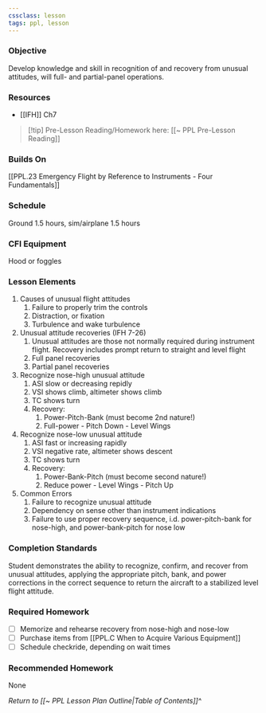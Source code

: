 ```yaml
---
cssclass: lesson
tags: ppl, lesson
---
```

### Objective
Develop knowledge and skill in recognition of and recovery from unusual attitudes, will full- and partial-panel operations.

### Resources
- [[IFH]] Ch7

> [!tip] Pre-Lesson Reading/Homework here: [[~ PPL Pre-Lesson Reading]]

### Builds On
[[PPL.23 Emergency Flight by Reference to Instruments - Four Fundamentals]]

### Schedule
Ground 1.5 hours, sim/airplane 1.5 hours

### CFI Equipment
Hood or foggles

### Lesson Elements
1. Causes of unusual flight attitudes
	1. Failure to properly trim the controls
	2. Distraction, or fixation
	3. Turbulence and wake turbulence
2. Unusual attitude recoveries (IFH 7-26)
	1. Unusual attitudes are those not normally required during instrument flight. Recovery includes prompt return to straight and level flight
	2. Full panel recoveries
	3. Partial panel recoveries
3. Recognize nose-high unusual attitude
	1. ASI slow or decreasing repidly
	2. VSI shows climb, altimeter shows climb
	3. TC shows turn
	4. Recovery:
		1. Power-Pitch-Bank (must become 2nd nature!)
		2. Full-power - Pitch Down - Level Wings
4. Recognize nose-low unusual attitude
	1. ASI fast or increasing rapidly
	2. VSI negative rate, altimeter shows descent
	3. TC shows turn
	4. Recovery:
		1. Power-Bank-Pitch (must become second nature!)
		2. Reduce power - Level Wings - Pitch Up
5. Common Errors
	1. Failure to recognize unusual attitude
	2. Dependency on sense other than instrument indications
	3. Failure to use proper recovery sequence, i.d. power-pitch-bank for nose-high, and power-bank-pitch for nose low

### Completion Standards
Student demonstrates the ability to recognize, confirm, and recover from unusual attitudes, applying the appropriate pitch, bank, and power corrections in the correct sequence to return the aircraft to a stabilized level flight attitude.

### Required Homework
- [ ] Memorize and rehearse recovery from nose-high and nose-low
- [ ] Purchase items from [[PPL.C When to Acquire Various Equipment]]
- [ ] Schedule checkride, depending on wait times

### Recommended Homework
None

*Return to [[~ PPL Lesson Plan Outline|Table of Contents]]^*